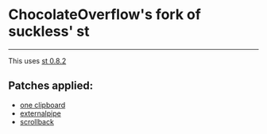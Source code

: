 # ChocolateOverflow's fork of suckless' st

---

This uses [st 0.8.2](https://dl.suckless.org/st/st-0.8.2.tar.gz)

## Patches applied:

- [one clipboard](https://st.suckless.org/patches/clipboard/st-clipboard-0.8.2.diff)
- [externalpipe](https://st.suckless.org/patches/externalpipe/st-externalpipe-0.8.2.diff)
- [scrollback](https://st.suckless.org/patches/scrollback/st-scrollback-0.8.2.diff)
